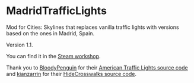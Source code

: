 # MadridTrafficLights
Mod for Cities: Skylines that replaces vanilla traffic lights with versions based on the ones in Madrid, Spain.

Version 1.1.

You can find it in the [Steam workshop](https://steamcommunity.com/sharedfiles/filedetails/?id=2274749251).

Thank you to [BloodyPenguin](https://github.com/bloodypenguin) for their [American Traffic Lights source code](https://github.com/bloodypenguin/Skylines-AmericanTrafficLights) and [kianzarrin](https://github.com/kianzarrin) for their [HideCrosswalks source code](https://github.com/CitiesSkylinesMods/HideCrosswalks).
